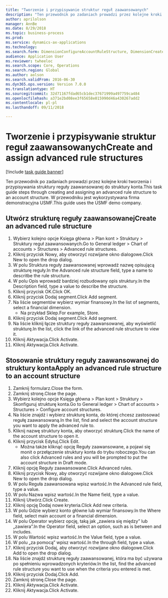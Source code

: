 ```yaml
--- 
title: "Tworzenie i przypisywanie struktur reguł zaawansowanych"
description: "Ten przewodnik po zadaniach prowadzi przez kolejne kroki tworzenia i przypisywania struktury reguły zaawansowanej do struktury konta."
author: aprilolson
manager: AnnBe
ms.date: 8/29/2018
ms.topic: business-process
ms.prod: 
ms.service: dynamics-ax-applications
ms.technology: 
ms.search.form: DimensionConfigureAccountRuleStructure, DimensionCreateAccountRuleStructure, DimensionHierarchyAddLevel, DimensionHierarchyConstraintActivate, DimensionConfigureAccountStructure, DimensionConfigureAccountRule, DimensionCreateAccountRule, DimensionSelectAccountRuleStructure
audience: Application User
ms.reviewer: twheeloc
ms.search.scope: Core, Operations
ms.search.region: Global
ms.author: aolson
ms.search.validFrom: 2016-06-30
ms.dyn365.ops.version: Version 7.0.0
ms.translationtype: HT
ms.sourcegitcommit: 32d71167fdad65cb1dec37671999a497759ca484
ms.openlocfilehash: a371e2bd08ee3f65658e015990d46a430267add2
ms.contentlocale: pl-pl
ms.lasthandoff: 09/11/2018

---
```

# <a name="create-and-assign-advanced-rule-structures"></a><span data-ttu-id="cc696-103">Tworzenie i przypisywanie struktur reguł zaawansowanych</span><span class="sxs-lookup"><span data-stu-id="cc696-103">Create and assign advanced rule structures</span></span>

[!include [task guide banner](../../includes/task-guide-banner.md)]

<span data-ttu-id="cc696-104">Ten przewodnik po zadaniach prowadzi przez kolejne kroki tworzenia i przypisywania struktury reguły zaawansowanej do struktury konta.</span><span class="sxs-lookup"><span data-stu-id="cc696-104">This task guide steps through creating and assigning an advanced rule structure to an account structure.</span></span> <span data-ttu-id="cc696-105">W przewodniku jest wykorzystywana firma demonstracyjna USMF.</span><span class="sxs-lookup"><span data-stu-id="cc696-105">This guide uses the USMF demo company.</span></span>


## <a name="create-an-advanced-rule-structure"></a><span data-ttu-id="cc696-106">Utwórz strukturę reguły zaawansowanej</span><span class="sxs-lookup"><span data-stu-id="cc696-106">Create an advanced rule structure</span></span>
1. <span data-ttu-id="cc696-107">Wybierz kolejno opcje Księga główna > Plan kont > Struktury > Struktury reguł zaawansowanych.</span><span class="sxs-lookup"><span data-stu-id="cc696-107">Go to General ledger > Chart of accounts > Structures > Advanced rule structures.</span></span>
2. <span data-ttu-id="cc696-108">Kliknij przycisk Nowy, aby otworzyć rozwijane okno dialogowe.</span><span class="sxs-lookup"><span data-stu-id="cc696-108">Click New to open the drop dialog.</span></span>
3. <span data-ttu-id="cc696-109">W polu Struktura reguły zaawansowanej wprowadź nazwę opisującą strukturę reguły.</span><span class="sxs-lookup"><span data-stu-id="cc696-109">In the Advanced rule structure field, type a name to descritbe the rule structure.</span></span>
4. <span data-ttu-id="cc696-110">W polu Opis wprowadź bardziej rozbudowany opis struktury.</span><span class="sxs-lookup"><span data-stu-id="cc696-110">In the Description field, type a value to describe the structure.</span></span>
5. <span data-ttu-id="cc696-111">Kliknij przycisk OK.</span><span class="sxs-lookup"><span data-stu-id="cc696-111">Click OK.</span></span>
6. <span data-ttu-id="cc696-112">Kliknij przycisk Dodaj segment.</span><span class="sxs-lookup"><span data-stu-id="cc696-112">Click Add segment.</span></span>
7. <span data-ttu-id="cc696-113">Na liście segmentów wybierz wymiar finansowy.</span><span class="sxs-lookup"><span data-stu-id="cc696-113">In the list of segments, select a financial dimension.</span></span>
    * <span data-ttu-id="cc696-114">Na przykład Sklep.</span><span class="sxs-lookup"><span data-stu-id="cc696-114">For example, Store.</span></span>  
8. <span data-ttu-id="cc696-115">Kliknij przycisk Dodaj segment.</span><span class="sxs-lookup"><span data-stu-id="cc696-115">Click Add segment.</span></span>
9. <span data-ttu-id="cc696-116">Na liście kliknij łącze struktury reguły zaawansowanej, aby wyświetlić strukturę.</span><span class="sxs-lookup"><span data-stu-id="cc696-116">In the list, click the link of the advanced rule structure to view it.</span></span>
10. <span data-ttu-id="cc696-117">Kliknij Aktywacja.</span><span class="sxs-lookup"><span data-stu-id="cc696-117">Click Activate.</span></span>
11. <span data-ttu-id="cc696-118">Kliknij Aktywacja.</span><span class="sxs-lookup"><span data-stu-id="cc696-118">Click Activate.</span></span>

## <a name="apply-an-advanced-rule-structure-to-an-account-structure"></a><span data-ttu-id="cc696-119">Stosowanie struktury reguły zaawansowanej do struktury konta</span><span class="sxs-lookup"><span data-stu-id="cc696-119">Apply an advanced rule structure to an account structure</span></span>
1. <span data-ttu-id="cc696-120">Zamknij formularz.</span><span class="sxs-lookup"><span data-stu-id="cc696-120">Close the form.</span></span>
2. <span data-ttu-id="cc696-121">Zamknij stronę.</span><span class="sxs-lookup"><span data-stu-id="cc696-121">Close the page.</span></span>
3. <span data-ttu-id="cc696-122">Wybierz kolejno opcje Księga główna > Plan kont > Struktury > Skonfiguruj strukturę konta.</span><span class="sxs-lookup"><span data-stu-id="cc696-122">Go to General ledger > Chart of accounts > Structures > Configure account structures.</span></span>
4. <span data-ttu-id="cc696-123">Na liście znajdź i wybierz strukturę konta, do której chcesz zastosować regułę zaawansowaną.</span><span class="sxs-lookup"><span data-stu-id="cc696-123">In the list, find and select the account structure you want to apply the advanced rule to.</span></span>
5. <span data-ttu-id="cc696-124">Kliknij nazwę struktury konta, aby otworzyć strukturę.</span><span class="sxs-lookup"><span data-stu-id="cc696-124">Click the name of the account structure to open it.</span></span>
6. <span data-ttu-id="cc696-125">Kliknij przycisk Edytuj.</span><span class="sxs-lookup"><span data-stu-id="cc696-125">Click Edit.</span></span>
    * <span data-ttu-id="cc696-126">Można także kliknąć opcję Reguły zaawansowane, a pojawi się monit o przełączenie struktury konta do trybu roboczego.</span><span class="sxs-lookup"><span data-stu-id="cc696-126">You can also click Advanced rules and you will be prompted to put the account structure in Draft mode.</span></span>  
7. <span data-ttu-id="cc696-127">Kliknij opcję Reguły zaawansowane.</span><span class="sxs-lookup"><span data-stu-id="cc696-127">Click Advanced rules.</span></span>
8. <span data-ttu-id="cc696-128">Kliknij przycisk Nowy, aby otworzyć rozwijane okno dialogowe.</span><span class="sxs-lookup"><span data-stu-id="cc696-128">Click New to open the drop dialog.</span></span>
9. <span data-ttu-id="cc696-129">W polu Reguła zaawansowana wpisz wartość.</span><span class="sxs-lookup"><span data-stu-id="cc696-129">In the Advanced rule field, type a value.</span></span>
10. <span data-ttu-id="cc696-130">W polu Nazwa wpisz wartość.</span><span class="sxs-lookup"><span data-stu-id="cc696-130">In the Name field, type a value.</span></span>
11. <span data-ttu-id="cc696-131">Kliknij Utwórz.</span><span class="sxs-lookup"><span data-stu-id="cc696-131">Click Create.</span></span>
12. <span data-ttu-id="cc696-132">Kliknij opcję Dodaj nowe kryteria.</span><span class="sxs-lookup"><span data-stu-id="cc696-132">Click Add new criteria.</span></span>
13. <span data-ttu-id="cc696-133">W polu Gdzie wybierz konto główne lub wymiar finansowy.</span><span class="sxs-lookup"><span data-stu-id="cc696-133">In the Where field, select main account or a financial dimension.</span></span>
14. <span data-ttu-id="cc696-134">W polu Operator wybierz opcję, taką jak „zawiera się między” lub „zawiera”.</span><span class="sxs-lookup"><span data-stu-id="cc696-134">In the Operator field, select an option, such as is between and includes.</span></span>
15. <span data-ttu-id="cc696-135">W polu Wartość wpisz wartość.</span><span class="sxs-lookup"><span data-stu-id="cc696-135">In the Value field, type a value.</span></span>
16. <span data-ttu-id="cc696-136">W polu „za pomocą” wpisz wartość.</span><span class="sxs-lookup"><span data-stu-id="cc696-136">In the through field, type a value.</span></span>
17. <span data-ttu-id="cc696-137">Kliknij przycisk Dodaj, aby otworzyć rozwijane okno dialogowe.</span><span class="sxs-lookup"><span data-stu-id="cc696-137">Click Add to open the drop dialog.</span></span>
18. <span data-ttu-id="cc696-138">Na liście znajdź strukturę reguły zaawansowanej, która ma być używana po spełnieniu wprowadzonych kryteriów.</span><span class="sxs-lookup"><span data-stu-id="cc696-138">In the list, find the advanced rule structure you want to use when the criteria you entered is met.</span></span>
19. <span data-ttu-id="cc696-139">Kliknij przycisk Dodaj.</span><span class="sxs-lookup"><span data-stu-id="cc696-139">Click Add.</span></span>
20. <span data-ttu-id="cc696-140">Zamknij stronę.</span><span class="sxs-lookup"><span data-stu-id="cc696-140">Close the page.</span></span>
21. <span data-ttu-id="cc696-141">Kliknij Aktywacja.</span><span class="sxs-lookup"><span data-stu-id="cc696-141">Click Activate.</span></span>
22. <span data-ttu-id="cc696-142">Kliknij Aktywacja.</span><span class="sxs-lookup"><span data-stu-id="cc696-142">Click Activate.</span></span>


